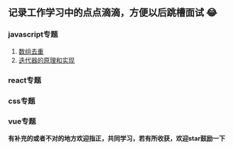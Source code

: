 ## 记录工作学习中的点点滴滴，方便以后跳槽面试 :joy:

### javascript专题
1. [数组去重](https://github.com/xujie-phper/huge-skills-summary/issues/1)
2. [迭代器的原理和实现](https://github.com/xujie-phper/huge-skills-summary/issues/2)


### react专题

### css专题

### vue专题





**有补充的或者不对的地方欢迎指正，共同学习，若有所收获，欢迎star鼓励一下**
